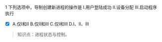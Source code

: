 1
下列选项中，导制创建新进程的操作是 I.用户登陆成功 II.设备分配 III.启动程序执行
- [x] A.仅I和II B.仅II和III C.仅I和III D.I、II、III

> 知识点：进程状态与控制。
